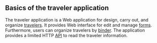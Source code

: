 ## Basics of the traveler application
The traveler application is a Web application for design, carry out, and organize [travelers](#traveler). It provides Web interface for edit and manage [forms](#form). Furthermore, users can organize travelers by [binder](#binder). The application provides a limited HTTP [API](#api) to read the traveler information.
